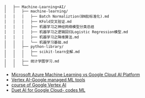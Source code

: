 ```
│   ├── Machine-Learning+AI/
│   │   ├── machine-learning/
│   │   │   ├── Batch Normaliztion(BN批标准化).md
│   │   │   ├── KFold交叉验证.md
│   │   │   ├── 机器学习之神经网络模型分类总结
│   │   │   ├── 机器学习之逻辑回归Logistic Regression模型.md
│   │   │   ├── 机器学习之降维算法.md
│   │   │   └── 机器学习基础.md
│   │   ├── python-library/
│   │   │   ├── scikit-learn全解.md
│   │   │   └──
│   │   ├── 统计学图学习.md
│   │   └── 
```

- [Microsoft Azure Machine Learning vs Google Cloud AI Platform](https://www.projectpro.io/compare/microsoft-azure-machine-learning-vs-google-cloud-ai-platform)
- [Vertex AI-Google managed ML tools](https://cloud.google.com/vertex-ai?utm_source=google&utm_medium=cpc&utm_campaign=na-CA-all-en-dr-bkws-all-all-trial-e-dr-1605212&utm_content=text-ad-none-any-DEV_c-CRE_665641361976-ADGP_Hybrid%20%7C%20BKWS%20-%20MIX%20%7C%20Txt_AI%20and%20ML%20General-KWID_43700077212830867-kwd-553582750299&utm_term=KW_vertex%20ai-ST_vertex%20ai&gclid=Cj0KCQjwz8emBhDrARIsANNJjS6jxtnMYjqEhtOkzeYsVZ9JoVUCN8Ok0Aq4T8fk4VISaUOdtR2xP3EaApA7EALw_wcB&gclsrc=aw.ds)
- [course of Google Vertex AI](https://cloudacademy.com/course/introduction-google-vertex-ai-4017/introduction/?utm_feeditemid=&utm_device=c&utm_term=&utm_source=google&utm_medium=ppc&utm_campaign=%5BSearch%5D+DSA+-+All+Website+-+Canada&hsa_cam=13335422330&hsa_grp=118167181610&hsa_mt=&hsa_src=g&hsa_ad=651406237625&hsa_acc={5890858304}&hsa_net=adwords&hsa_kw=&hsa_tgt=dsa-925802466635&hsa_ver=3&gclid=Cj0KCQjwz8emBhDrARIsANNJjS4BXBs0sHjHWnk4aaFfRBYbVfYBfbex0iyuZE8cp4iHY2hDe6pz-IkaAo0wEALw_wcB)
- [Duet AI for Google Cloud- codes ML](https://cloud.google.com/blog/products/application-modernization/introducing-duet-ai-for-google-cloud)
